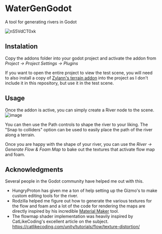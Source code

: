 # WaterGenGodot
A tool for generating rivers in Godot

![nS5VdCT0xk](https://user-images.githubusercontent.com/4955051/101052950-20a90a80-357f-11eb-9735-68df07eb53ae.gif)

Instalation
-----------
Copy the addons folder into your godot project and activate the addon from *Project -> Project Settings -> Plugins*

If you want to open the entire project to view the test scene, you will need to also install a copy of [Zylann's terrain addon](https://github.com/Zylann/godot_heightmap_plugin) into the project as I don't include it in this repository, but use it in the test scene.

Usage
-----
Once the addon is active, you can simply create a River node to the scene.
![image](https://user-images.githubusercontent.com/4955051/101054612-f8baa680-3580-11eb-89ef-a406b248b0e3.png)

You can then use the Path controls to shape the river to your liking. The "Snap to colliders" option can be used to easily place the path of the river along a terrain.

Once you are happy with the shape of your river, you can use the *River -> Generate Flow & Foam Map* to bake out the textures that activate flow map and foam.



Acknowledgments
---------------
Several people in the Godot community have helped me out with this.
* HungryProton has given me a ton of help setting up the Gizmo's to make custom editing tools for the river.
* Rodzilla helped me figure out how to generate the various textures for the flow and foam and a lot of the code for rendering the maps are directly inspired by his incredible [Material Maker](https://rodzilla.itch.io/material-maker) tool.
* The flowmap shader implementation was heavily inspired by CatLikeCoding's excellent article on the subject. https://catlikecoding.com/unity/tutorials/flow/texture-distortion/
